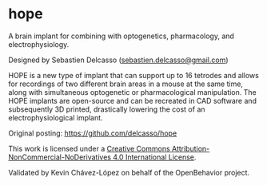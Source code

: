 # hope

A brain implant for combining with optogenetics, pharmacology, and electrophysiology.

Designed by Sebastien Delcasso (sebastien.delcasso@gmail.com)

HOPE is a new type of implant that can support up to 16 tetrodes and allows for recordings of two different brain areas in a mouse at the same time, along with simultaneous optogenetic or pharmacological manipulation. The HOPE implants are open-source and can be recreated in CAD software and subsequently 3D printed, drastically lowering the cost of an electrophysiological implant. 

Original posting: https://github.com/delcasso/hope

This work is licensed under a [Creative Commons Attribution-NonCommercial-NoDerivatives 4.0 International License](https://creativecommons.org/licenses/by-nc-nd/4.0/).

Validated by Kevin Chávez-López on behalf of the OpenBehavior project.
